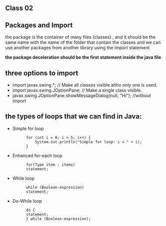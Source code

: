 ## Class 02
## Packages and Import
the package is the container of many files (classes) , and it should be the same name with the name of the folder that contain the classes 
and we can use another packages from another library using the import statement

**the package deceleration should be the first statement inside the java file**

## three options to import 
- import javax.swing.*;  // Make all classes visible altho only one is used.
- import javax.swing.JOptionPane;  // Make a single class visible.
- javax.swing.JOptionPane.showMessageDialog(null, "Hi"); //without import

## the types of loops that we can find in Java:
- Simple for loop
          
            for (int i = 0; i < 5; i++) {
                System.out.println("Simple for loop: i = " + i);
            }
- Enhanced for-each loop

            for(Type item : items)
            statement;
- While loop

            while (Boolean-expression) 
            statement;
- Do-While loop

            do {
            statement;
            } while (Boolean-expression);

